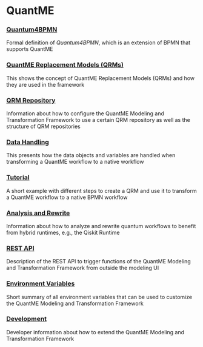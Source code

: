 # QuantME

### [Quantum4BPMN](https://github.com/UST-QuAntiL/QuantME-Quantum4BPMN)

Formal definition of _Quantum4BPMN_, which is an extension of BPMN that supports QuantME

### [QuantME Replacement Models (QRMs)](./QRM)

This shows the concept of QuantME Replacement Models (QRMs) and how they are used in the framework

### [QRM Repository](./QRM-Repository)

Information about how to configure the QuantME Modeling and Transformation Framework to use a certain QRM repository as well as the structure of QRM repositories

### [Data Handling](./Data-Handling)

This presents how the data objects and variables are handled when transforming a QuantME workflow to a native workflow

### [Tutorial](./Tutorial)

A short example with different steps to create a QRM and use it to transform a QuantME workflow to a native BPMN workflow

### [Analysis and Rewrite](./Analysis-and-Rewrite)

Information about how to analyze and rewrite quantum workflows to benefit from hybrid runtimes, e.g., the Qiskit Runtime

### [REST API](./API)

Description of the REST API to trigger functions of the QuantME Modeling and Transformation Framework from outside the modeling UI

### [Environment Variables](./Environment-Variables)

Short summary of all environment variables that can be used to customize the QuantME Modeling and Transformation Framework

### [Development](./Development)

Developer information about how to extend the QuantME Modeling and Transformation Framework
